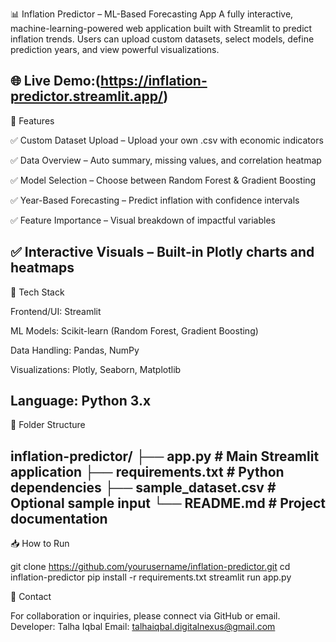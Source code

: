 📊 Inflation Predictor – ML-Based Forecasting App
A fully interactive, machine-learning-powered web application built with Streamlit to predict inflation trends. Users can upload custom datasets, select models, define prediction years, and view powerful visualizations.

🌐 Live Demo:(https://inflation-predictor.streamlit.app/)
------

🚀 Features

✅ Custom Dataset Upload – Upload your own .csv with economic indicators

✅ Data Overview – Auto summary, missing values, and correlation heatmap

✅ Model Selection – Choose between Random Forest & Gradient Boosting

✅ Year-Based Forecasting – Predict inflation with confidence intervals

✅ Feature Importance – Visual breakdown of impactful variables

✅ Interactive Visuals – Built-in Plotly charts and heatmaps
------

🔧 Tech Stack

Frontend/UI: Streamlit

ML Models: Scikit-learn (Random Forest, Gradient Boosting)

Data Handling: Pandas, NumPy

Visualizations: Plotly, Seaborn, Matplotlib

Language: Python 3.x
-------

📂 Folder Structure

inflation-predictor/
├── app.py              # Main Streamlit application
├── requirements.txt    # Python dependencies
├── sample_dataset.csv  # Optional sample input
└── README.md           # Project documentation
-----
📥 How to Run

git clone https://github.com/yourusername/inflation-predictor.git
cd inflation-predictor
pip install -r requirements.txt
streamlit run app.py

📩 Contact

For collaboration or inquiries, please connect via GitHub or email.
Developer: Talha Iqbal
Email: talhaiqbal.digitalnexus@gmail.com

